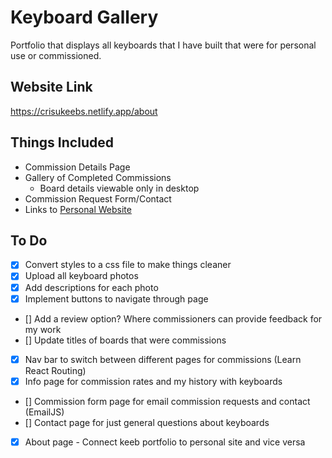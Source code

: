 # Keyboard Gallery

Portfolio that displays all keyboards that I have built that were for personal use or commissioned.

## Website Link

https://crisukeebs.netlify.app/about

## Things Included

- Commission Details Page
- Gallery of Completed Commissions 
    - Board details viewable only in desktop
- Commission Request Form/Contact
- Links to [Personal Website](https://github.com/Crisu07/PersonalSite)

## To Do
- [x] Convert styles to a css file to make things cleaner
- [x] Upload all keyboard photos
- [x] Add descriptions for each photo
- [x] Implement buttons to navigate through page
- [] Add a review option? Where commissioners can provide feedback for my work
- [] Update titles of boards that were commissions
- [x] Nav bar to switch between different pages for commissions (Learn React Routing)
- [x] Info page for commission rates and my history with keyboards
- [] Commission form page for email commission requests and contact (EmailJS)
- [] Contact page for just general questions about keyboards
- [x] About page - Connect keeb portfolio to personal site and vice versa
